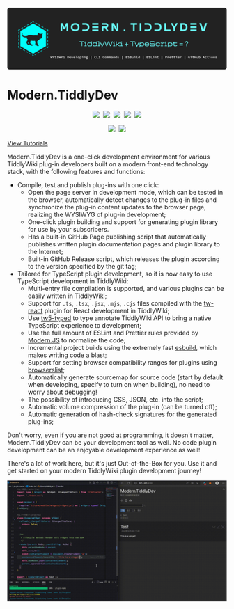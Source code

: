 ![](src/doc/banner.png)

# Modern.TiddlyDev

<center>

[![](https://img.shields.io/github/stars/tiddly-gittly/Modern.TiddlyDev?style=for-the-badge&color=red)](https://github.com/tiddly-gittly/Modern.TiddlyDev)&nbsp;&nbsp;[![](https://img.shields.io/github/forks/tiddly-gittly/Modern.TiddlyDev?style=for-the-badge)](https://github.com/tiddly-gittly/Modern.TiddlyDev)&nbsp;&nbsp;[![](https://img.shields.io/github/issues/tiddly-gittly/Modern.TiddlyDev?style=for-the-badge)](https://github.com/tiddly-gittly/Modern.TiddlyDev)&nbsp;&nbsp;[![](https://img.shields.io/github/watchers/tiddly-gittly/Modern.TiddlyDev?style=for-the-badge&color=blueviolet)](https://github.com/tiddly-gittly/Modern.TiddlyDev)&nbsp;&nbsp;[![](https://img.shields.io/github/license/tiddly-gittly/Modern.TiddlyDev?style=for-the-badge&label=Licence)](https://github.com/tiddly-gittly/Modern.TiddlyDev)

[![](https://img.shields.io/badge/加入-太微_中文社区-blue?style=for-the-badge)](https://github.com/tiddly-gittly)&nbsp;&nbsp;[![](https://img.shields.io/github/followers/Gk0Wk?style=for-the-badge&label=Gk0Wk&color=critical)](https://github.com/Gk0Wk)

</center>

[View Tutorials](https://tiddly-gittly.github.io/Modern.TiddlyDev/)

Modern.TiddlyDev is a one-click development environment for various TiddlyWiki plug-in developers built on a modern front-end technology stack, with the following features and functions:

- Compile, test and publish plug-ins with one click:
  - Open the page server in development mode, which can be tested in the browser, automatically detect changes to the plug-in files and synchronize the plug-in content updates to the browser page, realizing the WYSIWYG of plug-in development;
  - One-click plugin building and support for generating plugin library for use by your subscribers.
  - Has a built-in GitHub Page publishing script that automatically publishes written plugin documentation pages and plugin library to the Internet;
  - Built-in GitHub Release script, which releases the plugin according to the version specified by the git tag;
- Tailored for TypeScript plugin development, so it is now easy to use TypeScript development in TiddlyWiki:
  - Multi-entry file compilation is supported, and various plugins can be easily written in TiddlyWiki;
  - Support for `.ts`, `.tsx`, `.jsx`, `.mjs`, `.cjs` files compiled with the [tw-react](https://github.com/tiddly-gittly/tw-react) plugin for React development in TiddlyWiki;
  - Use [tw5-typed](https://github.com/tiddly-gittly/TW5-Typed) to type annotate TiddlyWiki API to bring a native TypeScript experience to development;
  - Use the full amount of ESLint and Prettier rules provided by [Modern.JS](https://modernjs.dev/) to normalize the code;
  - Incremental project builds using the extremely fast [esbuild](https://esbuild.github.io/), which makes writing code a blast;
  - Support for setting browser compatibility ranges for plugins using [browserslist](https://browsersl.ist/);
  - Automatically generate sourcemap for source code (start by default when developing, specify to turn on when building), no need to worry about debugging!
  - The possibility of introducing CSS, JSON, etc. into the script;
  - Automatic volume compression of the plug-in (can be turned off);
  - Automatic generation of hash-check signatures for the generated plug-ins;

Don't worry, even if you are not good at programming, it doesn't matter, Modern.TiddlyDev can be your development tool as well. No code plugin development can be an enjoyable development experience as well!

There's a lot of work here, but it's just Out-of-the-Box for you. Use it and get started on your modern TiddlyWiki plugin development journey!

![](src/doc/wysiwyg-demo.gif)
